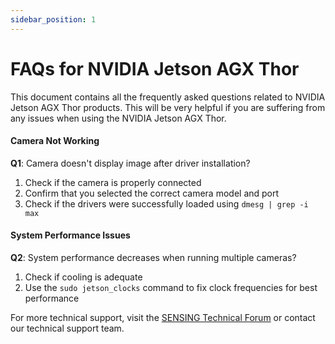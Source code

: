 ```yaml
---
sidebar_position: 1
---
```


# FAQs for NVIDIA Jetson AGX Thor

This document contains all the frequently asked questions related to NVIDIA Jetson AGX Thor products. This will be very helpful if you are suffering from any issues when using the NVIDIA Jetson AGX Thor.


#### Camera Not Working

**Q1**: Camera doesn't display image after driver installation?  

1. Check if the camera is properly connected
2. Confirm that you selected the correct camera model and port
3. Check if the drivers were successfully loaded using `dmesg | grep -i max`

#### System Performance Issues

**Q2**: System performance decreases when running multiple cameras?  

1. Check if cooling is adequate
2. Use the `sudo jetson_clocks` command to fix clock frequencies for best performance

For more technical support, visit the [SENSING Technical Forum](https://sensing-world.com/) or contact our technical support team.
